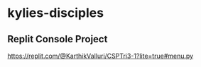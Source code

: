 # kylies-disciples

## Replit Console Project

https://replit.com/@KarthikValluri/CSPTri3-1?lite=true#menu.py
